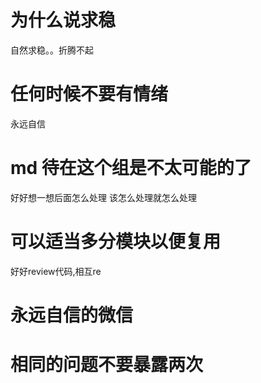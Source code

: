 # 为什么说求稳
自然求稳。。折腾不起
# 任何时候不要有情绪 
永远自信
# md 待在这个组是不太可能的了 
好好想一想后面怎么处理 
该怎么处理就怎么处理 
# 可以适当多分模块以便复用 
好好review代码,相互re
# 永远自信的微信 
 
# 相同的问题不要暴露两次 
